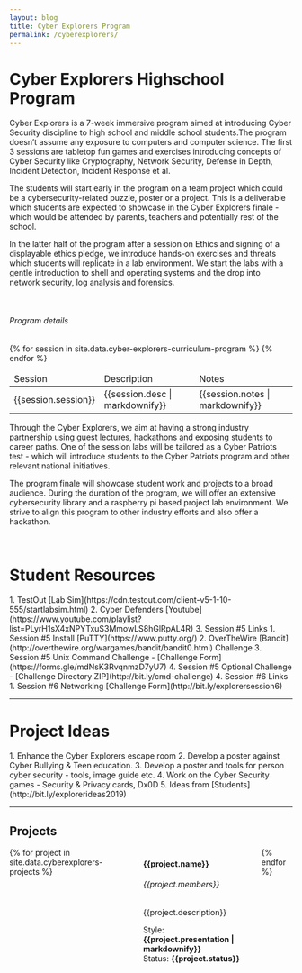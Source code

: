 ```yaml
---
layout: blog
title: Cyber Explorers Program
permalink: /cyberexplorers/
---
```

<h1 class="title"> Cyber Explorers Highschool Program </h1>

Cyber Explorers is a 7-week immersive program aimed at introducing Cyber Security discipline to high school and middle school students.The program doesn’t assume any exposure to computers and computer science. The first 3 sessions are tabletop fun games and exercises introducing concepts of Cyber Security like Cryptography, Network Security, Defense in Depth, Incident Detection, Incident Response et al.

The students will start early in the program on a team project which could be a cybersecurity-related puzzle, poster or a project. This is a deliverable which students are expected to showcase in the Cyber Explorers finale - which would be attended by parents, teachers and potentially rest of the school.

In the latter half of the program after a session on Ethics and signing of a displayable ethics pledge, 
we introduce hands-on exercises and threats which students will replicate in a lab environment. We start the labs with a gentle introduction to shell and operating systems and the drop into network security, log analysis and forensics. 

<br/>
<h6 class="subtitle">Program details</h6>
<table class="table is-bordered is-striped">
    <thead>
        <td>Session</td><td>Description</td><td>Notes</td>
    </thead>
    <tbody>
    {% for session in site.data.cyber-explorers-curriculum-program %} 
    <tr>
        <td>{{session.session}}</td>
        <td>{{session.desc | markdownify}}</td>
        <td>{{session.notes | markdownify}}</td>
    </tr>
    {% endfor %}
    </tbody>
</table>

Through the Cyber Explorers, we aim at having a strong industry partnership using guest lectures, hackathons 
and exposing students to career paths. One of the session labs will be tailored as a Cyber Patriots test - which will introduce students to the Cyber Patriots program and other relevant national initiatives. 

The program finale will showcase student work and projects to a broad audience. During the duration of the program, we will offer an extensive cybersecurity library and a raspberry pi based project lab environment. We strive to align this program to other industry efforts and also offer a  hackathon.

<br/>
<h1 class="title">Student Resources </h1>
1. TestOut [Lab Sim](https://cdn.testout.com/client-v5-1-10-555/startlabsim.html)
2. Cyber Defenders [Youtube](https://www.youtube.com/playlist?list=PLyrH1sX4xNPYTxuS3MmowLS8hGlRpAL4R)
3. Session #5 Links
    1. Session #5  Install [PuTTY](https://www.putty.org/)
    2. OverTheWire [Bandit](http://overthewire.org/wargames/bandit/bandit0.html) Challenge
    3. Session #5 Unix Command Challenge - [Challenge Form](https://forms.gle/mdNsK3RvqnmzD7yU7)
    4. Session #5 Optional Challenge - [Challenge Directory ZIP](http://bit.ly/cmd-challenge)
4. Session #6 Links
    1. Session #6 Networking [Challenge Form](http://bit.ly/explorersession6)
<hr/>

<h1 class="title">Project Ideas </h1>
1. Enhance the Cyber Explorers escape room
2. Develop a poster against Cyber Bullying & Teen education.
3. Develop a poster and tools for person cyber security - tools, image guide etc.
4. Work on the Cyber Security games - Security & Privacy cards, Dx0D
5. Ideas from [Students](http://bit.ly/explorerideas2019)
<hr/>

<section>
<div class="container">
<h1 class="title">Projects</h1>
<div class="columns is-multiline is-mobile is-centered">
{% for project in site.data.cyberexplorers-projects %}  
    <div class="column is-one-third">
        <div class="card is-shady">
            <div class="card-content">
                <div class="content">
                    <h4>{{project.name}}</h4>
                    <h6>{{project.members}}</h6>
                    <p>{{project.description}}</p>
                    <p>Style: <b>{{project.presentation | markdownify}}</b><br/>
                    Status: <b>{{project.status}}</b></p>
                </div>
            </div>
        </div>
    </div>
{% endfor %}
</div>
</div>
</section>